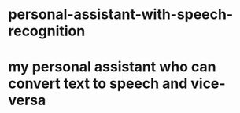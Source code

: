 # personal-assistant-with-speech-recognition
# my personal assistant who can convert text to speech and vice-versa
